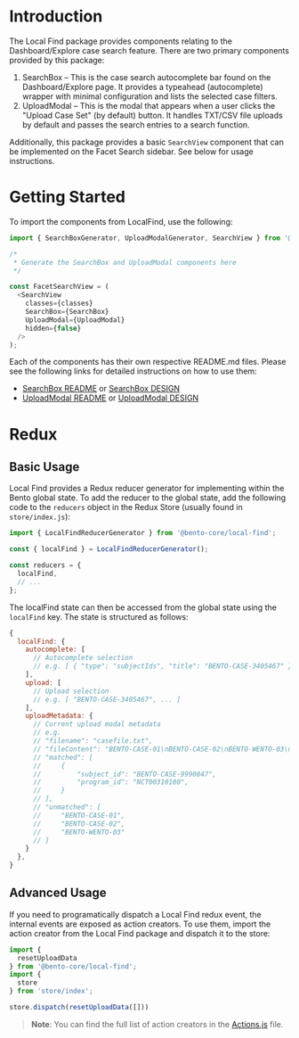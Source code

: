 # Introduction

The Local Find package provides components relating to the Dashboard/Explore case search feature. There are two primary components provided by this package:

  1. SearchBox – This is the case search autocomplete bar found on the Dashboard/Explore page. It provides a typeahead (autocomplete) wrapper with minimal configuration and lists the selected case filters.
  2. UploadModal – This is the modal that appears when a user clicks the "Upload Case Set" (by default) button. It handles TXT/CSV file uploads by default and passes the search entries to a search function.

Additionally, this package provides a basic `SearchView` component that can be implemented on the Facet Search sidebar. See below for usage instructions.

# Getting Started

To import the components from LocalFind, use the following:

```javascript
import { SearchBoxGenerator, UploadModalGenerator, SearchView } from '@bento-core/local-find';

/*
 * Generate the SearchBox and UploadModal components here
 */

const FacetSearchView = (
  <SearchView
    classes={classes}
    SearchBox={SearchBox}
    UploadModal={UploadModal}
    hidden={false}
  />
);
```

Each of the components has their own respective README.md files. Please see the following links for detailed instructions on how to use them:

* [SearchBox README](./src/SearchBox/README.md) or [SearchBox DESIGN](./src/SearchBox/DESIGN.md)
* [UploadModal README](./src/UploadModal/README.md) or [UploadModal DESIGN](./src/UploadModal/DESIGN.md)

# Redux

## Basic Usage

Local Find provides a Redux reducer generator for implementing within the Bento global state. To add the reducer to the global state, add the following code to the `reducers` object in the Redux Store (usually found in `store/index.js`):

```javascript
import { LocalFindReducerGenerator } from '@bento-core/local-find';

const { localFind } = LocalFindReducerGenerator();

const reducers = {
  localFind,
  // ...
};
```

The localFind state can then be accessed from the global state using the `localFind` key. The state is structured as follows:

```javascript
{
  localFind: {
    autocomplete: [
      // Autocomplete selection
      // e.g. [ { "type": "subjectIds", "title": "BENTO-CASE-3405467" }, ... ]
    ],
    upload: [
      // Upload selection
      // e.g. [ "BENTO-CASE-3405467", ... ]
    ],
    uploadMetadata: {
      // Current upload modal metadata
      // e.g.
      // "filename": "casefile.txt",
      // "fileContent": "BENTO-CASE-01\nBENTO-CASE-02\nBENTO-WENTO-03\nBENTO-CASE-9990847\n",
      // "matched": [
      //     {
      //         "subject_id": "BENTO-CASE-9990847",
      //         "program_id": "NCT00310180",
      //     }
      // ],
      // "unmatched": [
      //     "BENTO-CASE-01",
      //     "BENTO-CASE-02",
      //     "BENTO-WENTO-03"
      // ]
    }
  },
}
```

## Advanced Usage

If you need to programatically dispatch a Local Find redux event, the internal events are exposed as action creators. To use them, import the action creator from the Local Find package and dispatch it to the store:

```javascript
import {
  resetUploadData
} from '@bento-core/local-find';
import {
  store
} from 'store/index';

store.dispatch(resetUploadData([]))
```

> **Note**: You can find the full list of action creators in the [Actions.js](./src/store/actions/Actions.js) file.
